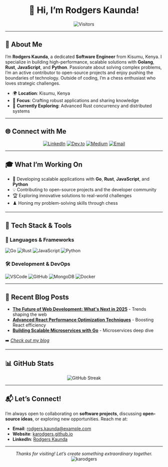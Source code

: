 <div align="center">
  <h1>👋 Hi, I’m Rodgers Kaunda!</h1>
  <img src="https://visitor-badge.laobi.icu/badge?page_id=karodgers.karodgers" alt="Visitors">
</div>

---

## 🚀 About Me
I’m **Rodgers Kaunda**, a dedicated **Software Engineer** from Kisumu, Kenya. I specialize in building high-performance, scalable solutions with **Golang**, **Rust**, **JavaScript**, and **Python**. Passionate about solving complex problems, I’m an active contributor to open-source projects and enjoy pushing the boundaries of technology. Outside of coding, I’m a chess enthusiast who loves strategic challenges.

- 🌍 **Location**: Kisumu, Kenya  
- 💼 **Focus**: Crafting robust applications and sharing knowledge  
- 🌱 **Currently Exploring**: Advanced Rust concurrency and distributed systems  

---

## 🌐 Connect with Me
<div align="center">
  <a href="https://www.linkedin.com/in/rodgers-kaunda"><img src="https://img.shields.io/badge/LinkedIn-%230077B5.svg?style=for-the-badge&logo=linkedin&logoColor=white" alt="LinkedIn"></a>
  <a href="https://dev.to/karodgers"><img src="https://img.shields.io/badge/Dev.to-%230A0A0A.svg?style=for-the-badge&logo=dev.to&logoColor=white" alt="Dev.to"></a>
  <a href="https://medium.com/@karodgers"><img src="https://img.shields.io/badge/Medium-%23000000.svg?style=for-the-badge&logo=medium&logoColor=white" alt="Medium"></a>
  <a href="mailto:rodgers.kaunda@example.com"><img src="https://img.shields.io/badge/Email-%23D14836.svg?style=for-the-badge&logo=gmail&logoColor=white" alt="Email"></a>
</div>

---

## 🎓 What I’m Working On
- 🚀 Developing scalable applications with **Go**, **Rust**, **JavaScript**, and **Python**  
- 💡 Contributing to open-source projects and the developer community  
- 🏆 Exploring innovative solutions to real-world challenges  
- ♟️ Honing my problem-solving skills through chess  

---

## 🔧 Tech Stack & Tools
### 🚀 Languages & Frameworks
<div>
  <img src="https://img.shields.io/badge/Go-%2300ADD8.svg?style=for-the-badge&logo=go&logoColor=white" alt="Go">
  <img src="https://img.shields.io/badge/Rust-%23000000.svg?style=for-the-badge&logo=rust&logoColor=white" alt="Rust">
  <img src="https://img.shields.io/badge/JavaScript-%23F7DF1E.svg?style=for-the-badge&logo=javascript&logoColor=black" alt="JavaScript">
  <img src="https://img.shields.io/badge/Python-%233776AB.svg?style=for-the-badge&logo=python&logoColor=white" alt="Python">
</div>

### 🛠️ Development & DevOps
<div>
  <img src="https://img.shields.io/badge/VSCode-%23007ACC.svg?style=for-the-badge&logo=visual-studio-code&logoColor=white" alt="VSCode">
  <img src="https://img.shields.io/badge/GitHub-%23181717.svg?style=for-the-badge&logo=github&logoColor=white" alt="GitHub">
  <img src="https://img.shields.io/badge/MongoDB-%2347A248.svg?style=for-the-badge&logo=mongodb&logoColor=white" alt="MongoDB">
  <img src="https://img.shields.io/badge/Docker-%232496ED.svg?style=for-the-badge&logo=docker&logoColor=white" alt="Docker">
</div>

---

## 📝 Recent Blog Posts
- **[The Future of Web Development: What's Next in 2025](https://karodgers.github.io/blog/the-future-of-web-development)** - Trends shaping the web  
- **[Advanced React Performance Optimization Techniques](https://karodgers.github.io/blog/advanced-react-performance)** - Boosting React efficiency  
- **[Building Scalable Microservices with Go](https://karodgers.github.io/blog/building-scalable-microservices-with-go)** - Microservices deep dive  

➡️ *[Check out my blog](https://karodgers.github.io/blog/)*

---

## 📊 GitHub Stats
<div align="center">
  <img src="https://github-readme-streak-stats.herokuapp.com/?user=karodgers&theme=tokyonight" alt="GitHub Streak">
</div>

---

## 📬 Let’s Connect!
I’m always open to collaborating on **software projects**, discussing **open-source ideas**, or exploring new opportunities. Reach me at:

- **Email**: [rodgers.kaunda@example.com](mailto:rodgers.kaunda@example.com)  
- **Website**: [karodgers.github.io](https://karodgers.github.io/#contact)  
- **LinkedIn**: [Rodgers Kaunda](https://www.linkedin.com/in/rodgers-kaunda)  

---

<div align="center">
  <i>Thanks for visiting! Let’s create something extraordinary together.</i>  
  <img src="https://img.shields.io/badge/karodgers-%23FF5733.svg?style=for-the-badge&logo=github&logoColor=white" alt="karodgers">
</div>
